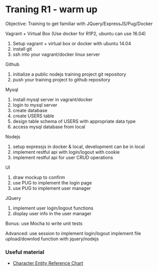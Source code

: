 # Traning R1 - warm up

Objective:
Training to get familiar with JQuery/ExpressJS/Pug/Docker

Vagrant + Virtual Box (Use docker for R1P2, ubuntu can use 16.04)
1. Setup vagrant + virtual box or docker with ubuntu 14.04
2. install git
3. ssh into your vagrant/docker linux server

Github
1. initialize a public nodejs training project git repository
2. push your training project to github repository

Mysql
1. install mysql server in vagrant/docker
2. login to mysql server
3. create database
4. create USERS table
5. design table schema of USERS with appropriate data type
6. access mysql database from local


Nodejs
1. setup expressjs in docker & local, development can be in local
2. implement restful api with login/logout with cookie
3. implement restful api for user CRUD operations


UI
1. draw mockup to confirm
2. use PUG to implement the login page
3. use PUG to implement user manager

JQuery
1. implement user login/logout functions
2. display user info in the user manager 

Bonus:
use Mocha to write unit tests

Advanced:
use session to implement login/logout
implement file upload/downlod function with jquery/nodejs


### Useful material 
- [Character Entity Reference Chart](https://dev.w3.org/html5/html-author/charref)